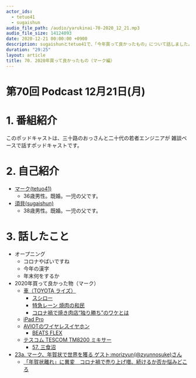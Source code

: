 ```yaml
---
actor_ids:
  - tetuo41
  - sugaishun
audio_file_path: /audio/yarukinai-70-2020_12_21.mp3
audio_file_size: 14124093
date: 2020-12-21 00:00:00 +0900
description: sugaishunとtetuo41で、「今年買って良かったもの」について話しました。
duration: "29:25"
layout: article
title: 70. 2020年買って良かったもの（マーク編）
---
```


# 第70回 Podcast 12月21日(月)

# 1. 番組紹介
  このポッドキャストは、三十路のおっさんと二十代の若者エンジニアが
  雑談ベースで話すポッドキャストです。

# 2. 自己紹介
- [マーク(tetuo41)](https://twitter.com/tetuo41)
  - 36歳男性。既婚。一児の父です。
- [須貝(sugaishun)](https://twitter.com/sugaishun)
  - 38歳男性。既婚。一児の父です。

# 3. 話したこと
- オープニング
  - コロナやばいですね
  - 今年の漢字
  - 年末何をするか
- 2020年買って良かった物（マーク）
  - [車（TOYOTA ライズ）](https://toyota.jp/raize/)
    - [スシロー](https://www.akindo-sushiro.co.jp/)
    - [特急レーン 焼肉の和民](https://yakiniku.watamishopsearch.jp/)
    - [コロナ禍で焼き肉店“独り勝ち”のワケとは](https://www.news24.jp/articles/2020/12/17/07788086.html)
  - [iPad Pro](https://www.apple.com/ipad-pro/)
  - [AVIOTのワイヤレスイヤホン](https://aviot.jp/collaboration/te-d01gv-na/)
    - [BEATS FLEX](https://www.beatsbydre.com/jp/earphones/beats-flex)
  - [テスコム TESCOM TM8200 ミキサー](https://www.yodobashi.com/product/100000001003055311/)
    - [57. 三食沼](https://yarukinai.fm/episode/57)
- [23a. マーク、年賀状で世界を獲る ゲスト:morizyun(@zyunnosuke)さん](https://yarukinai.fm/episode/23a)
  - [「年賀状離れ」に異変　コロナ禍で売り上げ増、続けるか否か悩みどころ](https://news.goo.ne.jp/article/moneypost/life/moneypost-736579.html)
